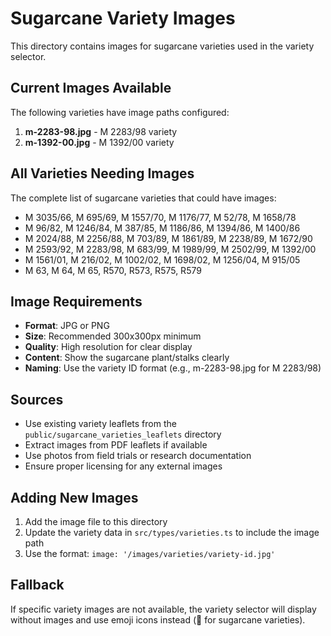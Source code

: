 # Sugarcane Variety Images

This directory contains images for sugarcane varieties used in the variety selector.

## Current Images Available

The following varieties have image paths configured:

1. **m-2283-98.jpg** - M 2283/98 variety
2. **m-1392-00.jpg** - M 1392/00 variety

## All Varieties Needing Images

The complete list of sugarcane varieties that could have images:

- M 3035/66, M 695/69, M 1557/70, M 1176/77, M 52/78, M 1658/78
- M 96/82, M 1246/84, M 387/85, M 1186/86, M 1394/86, M 1400/86
- M 2024/88, M 2256/88, M 703/89, M 1861/89, M 2238/89, M 1672/90
- M 2593/92, M 2283/98, M 683/99, M 1989/99, M 2502/99, M 1392/00
- M 1561/01, M 216/02, M 1002/02, M 1698/02, M 1256/04, M 915/05
- M 63, M 64, M 65, R570, R573, R575, R579

## Image Requirements

- **Format**: JPG or PNG
- **Size**: Recommended 300x300px minimum
- **Quality**: High resolution for clear display
- **Content**: Show the sugarcane plant/stalks clearly
- **Naming**: Use the variety ID format (e.g., m-2283-98.jpg for M 2283/98)

## Sources

- Use existing variety leaflets from the `public/sugarcane_varieties_leaflets` directory
- Extract images from PDF leaflets if available
- Use photos from field trials or research documentation
- Ensure proper licensing for any external images

## Adding New Images

1. Add the image file to this directory
2. Update the variety data in `src/types/varieties.ts` to include the image path
3. Use the format: `image: '/images/varieties/variety-id.jpg'`

## Fallback

If specific variety images are not available, the variety selector will display without images and use emoji icons instead (🌾 for sugarcane varieties).
